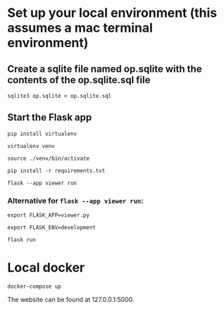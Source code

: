# Set up your local environment (this assumes a mac terminal environment)

## Create a sqlite file named op.sqlite with the contents of the op.sqlite.sql file

```shell
sqlite3 op.sqlite < op.sqlite.sql
```

## Start the Flask app

```shell
pip install virtualenv

virtualenv venv

source ./venv/bin/activate

pip install -r requirements.txt

flask --app viewer run
```

### Alternative for `flask --app viewer run`:

```shell
export FLASK_APP=viewer.py

export FLASK_ENV=development

flask run
```

# Local docker

```
docker-compose up
```

The website can be found at 127.0.0.1:5000.
